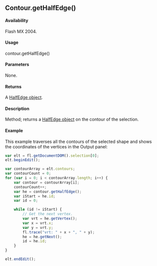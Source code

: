 ## Contour.getHalfEdge()

#### Availability

Flash MX 2004.

#### Usage

contour.getHalfEdge()

#### Parameters

None.

#### Returns

A [HalfEdge object](../HalfEdge_object/HalfEdge_summary.md).

#### Description

Method; returns a [HalfEdge object](../HalfEdge_object/HalfEdge_summary.md) on the contour of the selection.

#### Example

This example traverses all the contours of the selected shape and shows the coordinates of the vertices in the Output panel:

```javascript
var elt = fl.getDocumentDOM().selection[0];
elt.beginEdit();

var contourArray = elt.contours;
var contourCount = 0;
for (var i = 0; i < contourArray.length; i++) {
    var contour = contourArray[i];
    contourCount++;
    var he = contour.getHalfEdge();
    var iStart = he.id;
    var id = 0;

    while (id != iStart) {
        // Get the next vertex.
        var vrt = he.getVertex();
        var x = vrt.x;
        var y = vrt.y;
        fl.trace("vrt: " + x + ", " + y);
        he = he.getNext();
        id = he.id;
    }
}

elt.endEdit();
```
